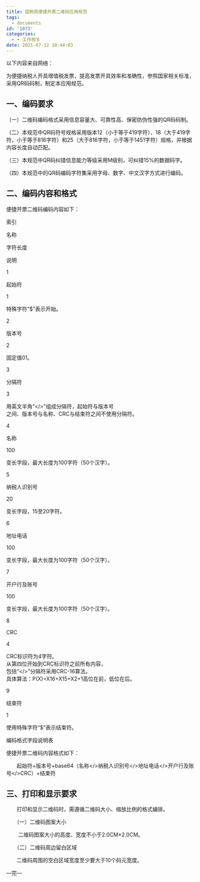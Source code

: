 ```yaml
---
title: 国税局便捷开票二维码应用规范
tags:
  - documents
id: '1073'
categories:
  - - 工作相关
date: 2021-07-12 10:44:03
---
```


以下内容来自网络：

为便捷纳税人开具增值税发票，提高发票开具效率和准确性，参照国家相关标准，采用QR码码制，制定本应用规范。

## 一、编码要求

（一）二维码编码格式采用信息容量大、可靠性高、保密防伪性强的QR码码制。

（二）本规范中QR码符号规格采用版本12（小于等于419字符）、18（大于419字符，小于等于816字符）和25（大于816字符，小于等于1451字符）规格，并根据内容长度自动匹配。

（三）本规范中QR码纠错信息能力等级采用M级别，可纠错15%的数据码字。

（四）本规范中的QR码编码字符集采用字母、数字、中文汉字方式进行编码。

## 二、编码内容和格式

便捷开票二维码编码内容如下：

索引

名称

字符长度

说明

1

起始符

1

特殊字符“$”表示开始。

2

版本号

2

固定值01。

3

分隔符

3

用英文半角“</>”组成分隔符，起始符与版本号  
之间、版本号与名称、CRC与结束符之间不使用分隔符。

4

名称

100

变长字段，最大长度为100字符（50个汉字）。

5

纳税人识别号

20

变长字段，15至20字符。

6

地址电话

100

变长字段，最大长度为100字符（50个汉字）。

7

开户行及账号

100

变长字段，最大长度为100字符（50个汉字）。

8

CRC

4

CRC标识符为4字符。  
从第四位开始到CRC标识符之前所有内容，  
包括“</>”分隔符采用CRC-16算法。  
具体算法：P(X)=X16+X15+X2+1高位在前，低位在后。

9

结束符

1

使用特殊字符“$”表示结束符。

编码格式字段说明表

便捷开票二维码内容格式如下：

　　起始符+版本号+base64（名称</>纳税人识别号</>地址电话</>开户行及账号</>CRC）+结束符

## 三、打印和显示要求

　　打印和显示二维码时，需遵循二维码大小、缩放比例的格式编排。

　　（一）二维码图案大小

　　 二维码图案大小的高度、宽度不小于2.0CM×2.0CM。

　　（二）二维码周边留白区域

　　二维码周围的空白区域宽度至少要大于10个码元宽度。

—完—